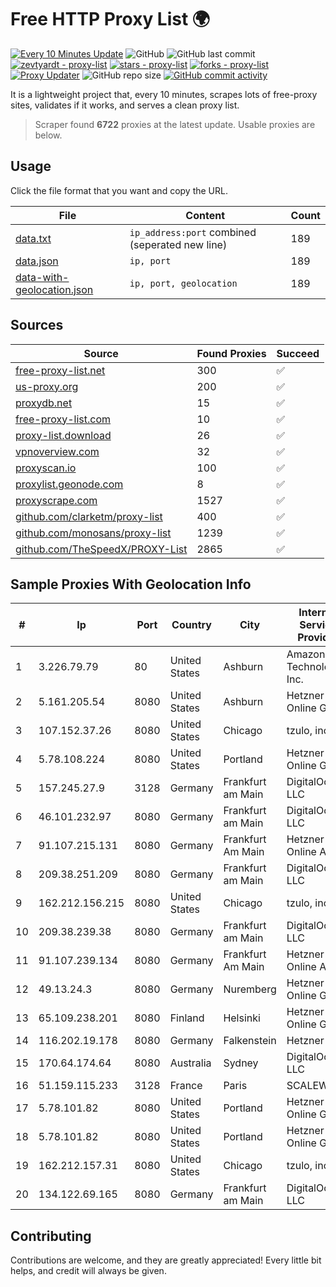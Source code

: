 
# Free HTTP Proxy List 🌍

[![Every 10 Minutes Update](https://github.com/mertguvencli/http-proxy-list/actions/workflows/main.yml/badge.svg?branch=main)](https://github.com/mertguvencli/http-proxy-list/actions/workflows/main.yml)
![GitHub](https://img.shields.io/github/license/mertguvencli/http-proxy-list)
![GitHub last commit](https://img.shields.io/github/last-commit/mertguvencli/http-proxy-list)
[![zevtyardt - proxy-list](https://img.shields.io/static/v1?label=zevtyardt&message=proxy-list&color=blue&logo=github)](https://github.com/zevtyardt/proxy-list "Go to GitHub repo")
[![stars - proxy-list](https://img.shields.io/github/stars/zevtyardt/proxy-list?style=social)](https://github.com/zevtyardt/proxy-list)
[![forks - proxy-list](https://img.shields.io/github/forks/zevtyardt/proxy-list?style=social)](https://github.com/zevtyardt/proxy-list)
[![Proxy Updater](https://github.com/zevtyardt/proxy-list/workflows/Proxy%20Updater/badge.svg)](https://github.com/zevtyardt/proxy-list/actions?query=workflow:"Proxy+Updater")
![GitHub repo size](https://img.shields.io/github/repo-size/zevtyardt/proxy-list)
[![GitHub commit activity](https://img.shields.io/github/commit-activity/m/zevtyardt/proxy-list?logo=commits)](https://github.com/zevtyardt/proxy-list/commits/main)

It is a lightweight project that, every 10 minutes, scrapes lots of free-proxy sites, validates if it works, and serves a clean proxy list.

> Scraper found **6722** proxies at the latest update. Usable proxies are below.

## Usage

Click the file format that you want and copy the URL.

|File|Content|Count|
|----|-------|-----|
|[data.txt](https://raw.githubusercontent.com/mertguvencli/http-proxy-list/main/proxy-list/data.txt)|`ip_address:port` combined (seperated new line)|189|
|[data.json](https://raw.githubusercontent.com/mertguvencli/http-proxy-list/main/proxy-list/data.json)|`ip, port`|189|
|[data-with-geolocation.json](https://raw.githubusercontent.com/mertguvencli/http-proxy-list/main/proxy-list/data-with-geolocation.json)|`ip, port, geolocation`|189|

## Sources

|Source|Found Proxies|Succeed|
|------|-------------|-------|
|[free-proxy-list.net](https://free-proxy-list.net)|300|✅|
|[us-proxy.org](https://www.us-proxy.org)|200|✅|
|[proxydb.net](http://proxydb.net)|15|✅|
|[free-proxy-list.com](https://free-proxy-list.com/?page=&port=&type%5B%5D=http&type%5B%5D=https&up_time=0&search=Search)|10|✅|
|[proxy-list.download](https://www.proxy-list.download/HTTP)|26|✅|
|[vpnoverview.com](https://vpnoverview.com/privacy/anonymous-browsing/free-proxy-servers)|32|✅|
|[proxyscan.io](https://www.proxyscan.io)|100|✅|
|[proxylist.geonode.com](https://proxylist.geonode.com/api/proxy-list?limit=300&page=1&sort_by=lastChecked&sort_type=desc&protocols=http,https)|8|✅|
|[proxyscrape.com](https://api.proxyscrape.com/v2/?request=displayproxies&protocol=http&timeout=10000&country=all&ssl=all&anonymity=all)|1527|✅|
|[github.com/clarketm/proxy-list](https://raw.githubusercontent.com/clarketm/proxy-list/master/proxy-list-raw.txt)|400|✅|
|[github.com/monosans/proxy-list](https://raw.githubusercontent.com/monosans/proxy-list/main/proxies/http.txt)|1239|✅|
|[github.com/TheSpeedX/PROXY-List](https://raw.githubusercontent.com/TheSpeedX/PROXY-List/master/http.txt)|2865|✅|


## Sample Proxies With Geolocation Info

|#|Ip|Port|Country|City|Internet Service Provider|
|-|--|----|-------|----|-------------------------|
|1|3.226.79.79|80|United States|Ashburn|Amazon Technologies Inc.|
|2|5.161.205.54|8080|United States|Ashburn|Hetzner Online GmbH|
|3|107.152.37.26|8080|United States|Chicago|tzulo, inc.|
|4|5.78.108.224|8080|United States|Portland|Hetzner Online GmbH|
|5|157.245.27.9|3128|Germany|Frankfurt am Main|DigitalOcean, LLC|
|6|46.101.232.97|8080|Germany|Frankfurt am Main|DigitalOcean, LLC|
|7|91.107.215.131|8080|Germany|Frankfurt Am Main|Hetzner Online AG|
|8|209.38.251.209|8080|Germany|Frankfurt am Main|DigitalOcean, LLC|
|9|162.212.156.215|8080|United States|Chicago|tzulo, inc.|
|10|209.38.239.38|8080|Germany|Frankfurt am Main|DigitalOcean, LLC|
|11|91.107.239.134|8080|Germany|Frankfurt Am Main|Hetzner Online AG|
|12|49.13.24.3|8080|Germany|Nuremberg|Hetzner Online GmbH|
|13|65.109.238.201|8080|Finland|Helsinki|Hetzner Online GmbH|
|14|116.202.19.178|8080|Germany|Falkenstein|Hetzner|
|15|170.64.174.64|8080|Australia|Sydney|DigitalOcean, LLC|
|16|51.159.115.233|3128|France|Paris|SCALEWAY|
|17|5.78.101.82|8080|United States|Portland|Hetzner Online GmbH|
|18|5.78.101.82|8080|United States|Portland|Hetzner Online GmbH|
|19|162.212.157.31|8080|United States|Chicago|tzulo, inc.|
|20|134.122.69.165|8080|Germany|Frankfurt am Main|DigitalOcean, LLC|



## Contributing

Contributions are welcome, and they are greatly appreciated! Every
little bit helps, and credit will always be given.


